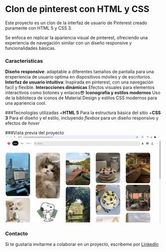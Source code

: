 # Clon de pinterest con HTML y CSS
Este proyecto es un clon de la interfaz de usuario de Pinterest creado puramente con HTML 5 y CSS 3.

Se enfoca en replicar la apariencia visual de pinterest, ofreciendo una experiencia de navegación similar con un diseño responsive y funcionalidades básicas.

### Caracteristicas
**Diseño responsive**: adaptable a diferentes tamaños de pantalla para una erxperiencia de usuario optima en dispositivos móviles y de escritorios.
**Interfaz de usuario intuitiva**: Inspirada en pinterest, con una navegación facil y flexible.
**Interacciones dinámicas** Efectos visuales para elementos interactivos como botones y enlaces😎
**Iconografia y estilos modernos** Uso de la biblioteca de iconos de Material Design y estilos CSS modernos para una apariencia cool.

###Tecnologías utilizadas
+**HTML 5** Para la estructura básica del sitio
+**CSS 3** Para el diseño y el estilo, incluyendo _flexbox_ para un diseño responsivo y efectos de _hover_

###Vista previa del proyecto
![Demo](Imagenes/Pinterest_screen.png)

### Contacto
Si te gustaría invitarme a colaborar en un proyecto, escribeme por [LinkedIn](https://www.linkedin.com/in/lizeth-carrillo-457826209/)
